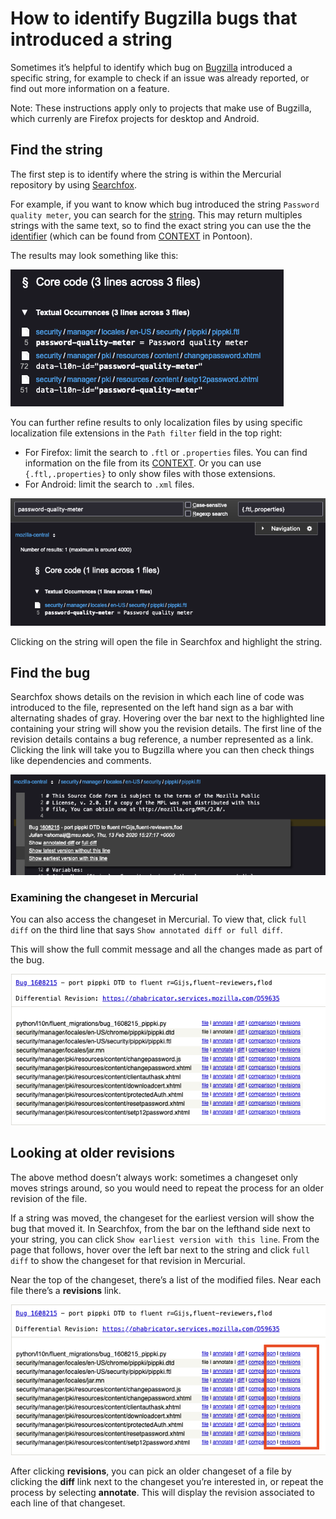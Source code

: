 # How to identify Bugzilla bugs that introduced a string

Sometimes it’s helpful to identify which bug on [Bugzilla](https://bugzilla.mozilla.org) introduced a specific string, for example to check if an issue was already reported, or find out more information on a feature.

Note: These instructions apply only to projects that make use of Bugzilla, which currenly are Firefox projects for desktop and Android.

## Find the string

The first step is to identify where the string is within the Mercurial repository by using [Searchfox](https://searchfox.org/).

For example, if you want to know which bug introduced the string `Password quality meter`, you can search for the [string](https://searchfox.org/mozilla-central/search?q=Password+quality+meter&path=&case=false&regexp=false). This may return multiples strings with the same text, so to find the exact string you can use the the [identifier](https://searchfox.org/mozilla-central/search?q=password-quality-meter&path=&case=false&regexp=false) (which can be found from [CONTEXT](../pontoon/translation_workspace.md#context) in Pontoon).

The results may look something like this:

![Searchfox](../../assets/images/mercurial/searchfox.png)

You can further refine results to only localization files by using specific localization file extensions in the `Path filter` field in the top right:
* For Firefox: limit the search to `.ftl` or `.properties` files. You can find information on the file from its [CONTEXT](../pontoon/translation_workspace.md#context). Or you can use `{.ftl,.properties}` to only show files with those extensions.
* For Android: limit the search to `.xml` files.

![Searchfox](../../assets/images/mercurial/searchfox-path.png)

Clicking on the string will open the file in Searchfox and highlight the string.

## Find the bug

Searchfox shows details on the revision in which each line of code was introduced to the file, represented on the left hand sign as a bar with alternating shades of gray. Hovering over the bar next to the highlighted line containing your string will show you the revision details. The first line of the revision details contains a bug reference, a number represented as a link. Clicking the link will take you to Bugzilla where you can then check things like dependencies and comments.

![Searchfox](../../assets/images/mercurial/searchfox-revision.png)

### Examining the changeset in Mercurial

You can also access the changeset in Mercurial. To view that, click `full diff` on the third line that says `Show annotated diff or full diff`.

This will show the full commit message and all the changes made as part of the bug.

![Changeset info](../../assets/images/mercurial/mercurial-changeset.png)

## Looking at older revisions

The above method doesn’t always work: sometimes a changeset only moves strings around, so you would need to repeat the process for an older revision of the file.

If a string was moved, the changeset for the earliest version will show the bug that moved it. In Searchfox, from the bar on the lefthand side next to your string, you can click `Show earliest version with this line`. From the page that follows, hover over the left bar next to the string and click `full diff` to show the changeset for that revision in Mercurial.

Near the top of the changeset, there’s a list of the modified files. Near each file there’s a **revisions** link.

![Changeset info](../../assets/images/mercurial/mercurial-changeset-revision.png)

After clicking **revisions**, you can pick an older changeset of a file by clicking the **diff** link next to the changeset you’re interested in, or repeat the process by selecting **annotate**. This will display the revision associated to each line of that changeset.

